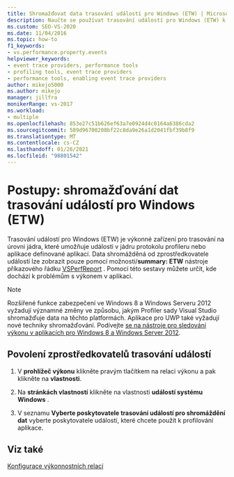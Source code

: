 ```yaml
---
title: Shromažďovat data trasování událostí pro Windows (ETW) | Microsoft Docs
description: Naučte se používat trasování událostí pro Windows (ETW) k určení, kde dochází k problémům s výkonem v aplikaci. Data se zobrazují pomocí VSPerfReport.exe.
ms.custom: SEO-VS-2020
ms.date: 11/04/2016
ms.topic: how-to
f1_keywords:
- vs.performance.property.events
helpviewer_keywords:
- event trace providers, performance tools
- profiling tools, event trace providers
- performance tools, enabling event trace providers
author: mikejo5000
ms.author: mikejo
manager: jillfra
monikerRange: vs-2017
ms.workload:
- multiple
ms.openlocfilehash: 853e27c51b626ef63a7e0924d4c0164a6386cda2
ms.sourcegitcommit: 589d96700208bf22c8da9e26a1d2041fbf39b8f9
ms.translationtype: MT
ms.contentlocale: cs-CZ
ms.lasthandoff: 01/26/2021
ms.locfileid: "98801542"
---
```

# <a name="how-to-collect-event-tracing-for-windows-etw-data"></a>Postupy: shromažďování dat trasování událostí pro Windows (ETW)

Trasování událostí pro Windows (ETW) je výkonné zařízení pro trasování na úrovni jádra, které umožňuje události v jádru protokolu profileru nebo aplikace definované aplikací. Data shromážděná od zprostředkovatele událostí lze zobrazit pouze pomocí možnosti/**summary: ETW** nástroje příkazového řádku [VSPerfReport](../profiling/vsperfreport.md) . Pomocí této sestavy můžete určit, kde dochází k problémům s výkonem v aplikaci.

> [!NOTE]
> Rozšířené funkce zabezpečení ve Windows 8 a Windows Serveru 2012 vyžadují významné změny ve způsobu, jakým Profiler sady Visual Studio shromažďuje data na těchto platformách. Aplikace pro UWP také vyžadují nové techniky shromažďování. Podívejte [se na nástroje pro sledování výkonu v aplikacích pro Windows 8 a Windows Server 2012](../profiling/performance-tools-on-windows-8-and-windows-server-2012-applications.md).

## <a name="to-enable-event-trace-providers"></a>Povolení zprostředkovatelů trasování událostí

1. V **prohlížeč výkonu** klikněte pravým tlačítkem na relaci výkonu a pak klikněte na **vlastnosti**.

2. Na **stránkách vlastností** klikněte na vlastnosti **událostí systému Windows** .

3. V seznamu **Vyberte poskytovatele trasování událostí pro shromáždění dat** vyberte poskytovatele událostí, které chcete použít k profilování aplikace.

## <a name="see-also"></a>Viz také

[Konfigurace výkonnostních relací](../profiling/configuring-performance-sessions.md)
